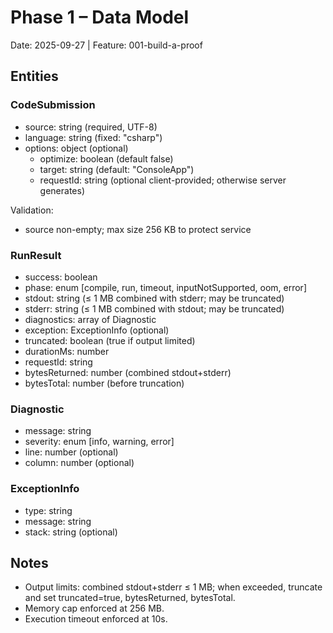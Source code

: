 # Phase 1 – Data Model

Date: 2025-09-27 | Feature: 001-build-a-proof

## Entities

### CodeSubmission

- source: string (required, UTF-8)
- language: string (fixed: "csharp")
- options: object (optional)
  - optimize: boolean (default false)
  - target: string (default: "ConsoleApp")
  - requestId: string (optional client-provided; otherwise server generates)

Validation:

- source non-empty; max size 256 KB to protect service

### RunResult

- success: boolean
- phase: enum [compile, run, timeout, inputNotSupported, oom, error]
- stdout: string (≤ 1 MB combined with stderr; may be truncated)
- stderr: string (≤ 1 MB combined with stdout; may be truncated)
- diagnostics: array of Diagnostic
- exception: ExceptionInfo (optional)
- truncated: boolean (true if output limited)
- durationMs: number
- requestId: string
- bytesReturned: number (combined stdout+stderr)
- bytesTotal: number (before truncation)

### Diagnostic

- message: string
- severity: enum [info, warning, error]
- line: number (optional)
- column: number (optional)

### ExceptionInfo

- type: string
- message: string
- stack: string (optional)

## Notes

- Output limits: combined stdout+stderr ≤ 1 MB; when exceeded, truncate and set truncated=true, bytesReturned, bytesTotal.
- Memory cap enforced at 256 MB.
- Execution timeout enforced at 10s.
